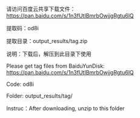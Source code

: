 请访问百度云共享下载文件：https://pan.baidu.com/s/1n3fUtIBmrbOwjjgRgtu6lQ

提取码：od8i

提取目录：output_results/tag.zip

说明：下载后，解压到此目录下使用



Please get tag files from BaiduYunDisk: https://pan.baidu.com/s/1n3fUtIBmrbOwjjgRgtu6lQ

Code: od8i

Folder: output_results/tag/

Instruc：After downloading, unzip to this folder
